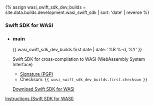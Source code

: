 {% assign wasi_swift_sdk_dev_builds = site.data.builds.development.wasi_swift_sdk | sort: 'date' | reverse %}
  <h3> Swift SDK for WASI </h3>
<ul class="grid-level-0 grid-layout-2-column">
  <li class="grid-level-1">
    <h3>main</h3>
    <p class="description" style="font-size: 14px;">
      <time datetime="{{ wasi_swift_sdk_dev_builds.first.date | date_to_xmlschema }}" title="{{ wasi_swift_sdk_dev_builds.first.date | date: '%B %-d, %Y %l:%M %p (%Z)' }}">{{ wasi_swift_sdk_dev_builds.first.date | date: '%B %-d, %Y' }}</time>
    </p>
    <p class="description">
      Swift SDK for cross-compilation to WASI (WebAssembly System Interface)
      <ul>
        <li><a href="https://download.swift.org/development/wasi-swift-sdk/{{ wasi_swift_sdk_dev_builds.first.dir }}/{{ wasi_swift_sdk_dev_builds.first.download_signature }}">Signature (PGP)</a>
        </li>
        <li>
          Checksum: <code>{{ wasi_swift_sdk_dev_builds.first.checksum }}</code></li>
      </ul>
    </p>
    <a href="https://download.swift.org/development/wasi-swift-sdk/{{ wasi_swift_sdk_dev_builds.first.dir }}/{{ wasi_swift_sdk_dev_builds.first.download }}" class="cta-secondary">Download Swift SDK for WASI</a>
  </li>
</ul>
<a href="/documentation/articles/wasi-swift-sdk-getting-started.html" class="cta-secondary">Instructions (Swift SDK for WASI)</a>
